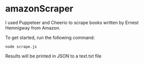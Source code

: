 # amazonScraper

I used Puppeteer and Cheerio to scrape books written by Ernest Hemnigway from Amazon. 

To get started, run the following command:

``` 
node scrape.js
```

Results will be printed in JSON to a text.txt file